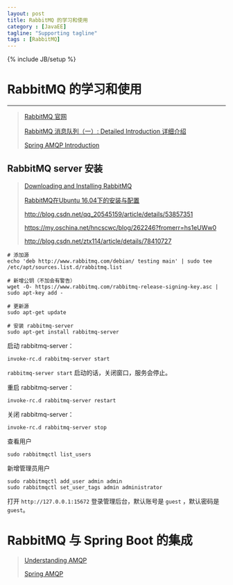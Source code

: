 ```yaml
---
layout: post
title: RabbitMQ 的学习和使用
category : [JavaEE]
tagline: "Supporting tagline"
tags : [RabbitMQ]
---
```

{% include JB/setup %}
# RabbitMQ 的学习和使用
---

> [RabbitMQ 官网](https://www.rabbitmq.com/)
> 
> [RabbitMQ 消息队列（一）: Detailed Introduction 详细介绍](http://blog.csdn.net/anzhsoft/article/details/19563091?utm_source=tuicool&utm_medium=referral)
> 
> [Spring AMQP Introduction](http://docs.spring.io/spring-amqp/reference/html/_introduction.html#quick-tour) 


<!--break--> 


## RabbitMQ server 安装 
> [Downloading and Installing RabbitMQ](https://www.rabbitmq.com/download.html) 
> 
> [RabbitMQ在Ubuntu 16.04下的安装与配置](http://blog.csdn.net/rickey17/article/details/72756766) 
> 
> http://blog.csdn.net/qq_20545159/article/details/53857351 
> 
> https://my.oschina.net/hncscwc/blog/262246?fromerr=hs1eUWw0
> 
> http://blog.csdn.net/ztx114/article/details/78410727



``` 
# 添加源
echo 'deb http://www.rabbitmq.com/debian/ testing main' | sudo tee /etc/apt/sources.list.d/rabbitmq.list
  
# 新增公钥（不加会有警告）
wget -O- https://www.rabbitmq.com/rabbitmq-release-signing-key.asc | sudo apt-key add -
  
# 更新源
sudo apt-get update
  
# 安装 rabbitmq-server 
sudo apt-get install rabbitmq-server
``` 

启动 rabbitmq-server： 
``` 
invoke-rc.d rabbitmq-server start   
```
`rabbitmq-server start` 启动的话，关闭窗口，服务会停止。

重启 rabbitmq-server： 
``` 
invoke-rc.d rabbitmq-server restart 
```

关闭 rabbitmq-server： 
``` 
invoke-rc.d rabbitmq-server stop 
```

查看用户 
``` 
sudo rabbitmqctl list_users 
``` 

新增管理员用户
``` 
sudo rabbitmqctl add_user admin admin  
sudo rabbitmqctl set_user_tags admin administrator 
``` 

打开 `http://127.0.0.1:15672` 登录管理后台，默认账号是 `guest` ，默认密码是 `guest`。



# RabbitMQ 与 Spring Boot 的集成 
> [Understanding AMQP](https://spring.io/understanding/AMQP)
> 
> [Spring AMQP](http://docs.spring.io/spring-amqp/reference/html/index.html)




